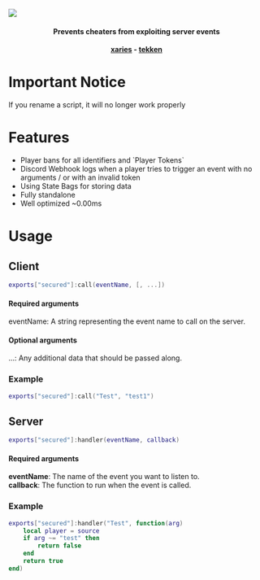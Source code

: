 <br>
<img align='center' src='https://cdn.discordapp.com/attachments/882573745913479228/1009950600227729459/unknown.png?size=4096'>

<h4 align='center'>Prevents cheaters from exploiting server events</h4>
<p align='center'><b><a href='https://github.com/xariesnull'>xaries</a> - <a href='https://github.com/tekkenkkk'>tekken</a></b></p>

<h1>Important Notice</h1>
If you rename a script, it will no longer work properly

<h1>Features</h1>
<ul>
  <li>Player bans for all identifiers and `Player Tokens`</li>
  <li>Discord Webhook logs when a player tries to trigger an event with no arguments / or with an invalid token</li>
  <li>Using State Bags for storing data</li>
  <li>Fully standalone</li>
  <li>Well optimized ~0.00ms</li>
</ul>

<h1>Usage</h1>

<h2>Client</h2>

```lua
exports["secured"]:call(eventName, [, ...])
```

<h4>Required arguments</h4>
eventName: A string representing the event name to call on the server.

<h4>Optional arguments</h4>
...: Any additional data that should be passed along.

<h3>Example</h3>

```lua
exports["secured"]:call("Test", "test1")
```

<h2>Server</h2>

```lua
exports["secured"]:handler(eventName, callback)
```

<h4>Required arguments</h4>
<b>eventName</b>: The name of the event you want to listen to.
<br>
<b>callback</b>: The function to run when the event is called.

<h3>Example</h3>

```lua
exports["secured"]:handler("Test", function(arg)
    local player = source
    if arg ~= "test" then
        return false
    end
    return true
end)
```
